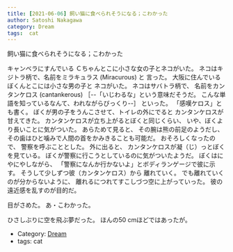 ```yaml
---
title: [2021-06-06] 飼い猫に食べられそうになる；こわかった
author: Satoshi Nakagawa
category: Dream
tags:  cat
---
```


飼い猫に食べられそうになる；こわかった

 キャンベラにすんでいる
Ｃちゃんとこに小さな女の子とネコがいた。
ネコはキジトラ柄で、名前をミラキュラス (Miracurous) と
言った。
大阪に住んでいるぼくんとこには小さな男の子と
ネコがいた。
ネコはサバトラ柄で、
名前をカンタンケロス  (cantankerous)
［--「いじわるな」という意味だそうだ。
こんな単語を知っているなんて、われながらびっくり--］
といった。
「感嘆ケロス」とも書く。
ぼくが男の子をうんこさせて、トイレの外にでると
カンタンケロスが甘えてきた。
カンタンケロスが立ち上がるとぼくと同じくらい、
いや、ぼくより長いことに気がついた。
あらためて見ると、
その腕は熊の前足のようだし、
その歯はひと噛みで人間の首をかみきることも可能だ。
おそろしくなったので、
警察を呼ぶこととした。
外に出ると、
カンタンケロスが凝（じ）っとぼくを見ている。
ぼくが警察に行こうとしているのに気がついたようだ。
ぼくはにやにやしながら、
「警察になんか行かないよ」とボディランゲージで彼に示す。
そうして少しずつ彼（カンタンケロス）から
離れていく。
でも離れていくのが分からないように、
離れるにつれてすこしづつ空に上がっていった。
彼の遠近感を乱すのが目的だ。

 目がさめた。
あ・こわかった。

 ひさしぶりに空を飛ぶ夢だった。
ほんの50 cmほどではあったが。

- Category: [Dream](https://merapano.github.io/categories.html#Dream)
- tags:  cat
